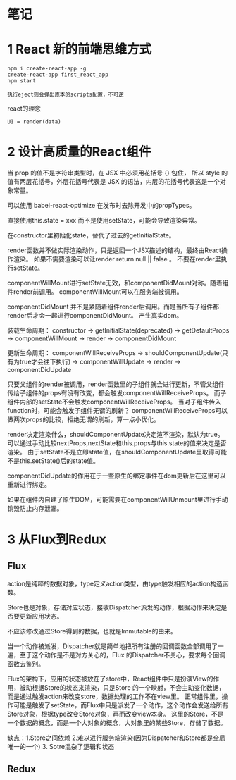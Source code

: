 # 笔记

# 1 React 新的前端思维方式
```
npm i create-react-app -g
create-react-app first_react_app
npm start

执行eject则会弹出原本的scripts配置，不可逆
```

react的理念
```
UI = render(data)
```

# 2 设计高质量的React组件
当 prop 的值不是字符串类型时，在 JSX 中必须用花括号 {} 包住，
所以 style 的值有两层花括号，外层花括号代表是 JSX 的语法，内层的花括号代表这是一个对象常量。

可以使用 babel-react-optimize 在发布时去除开发中的propTypes。

直接使用this.state = xxx 而不是使用setState，可能会导致渲染异常。

在constructor里初始化state，替代了过去的getInitialState。

render函数并不做实际渲染动作，只是返回一个JSX描述的结构，最终由React操作渲染。
如果不需要渲染可以让render return null || false 。
不要在render里执行setState。

componentWillMount进行setState无效，和componentDidMount对称。随着组件render前调用。
componentWillMount可以在服务端被调用。

componentDidMount 并不是紧随着组件render后调用。而是当所有子组件都render后才会一起进行componentDidMount。
产生真实dom。

装载生命周期：
constructor -> getInitialState(deprecated) -> getDefaultProps -> componentWillMount -> render -> componentDidMount

更新生命周期：
componentWillReceiveProps -> shouldComponentUpdate(只有为true才会往下执行) -> componentWillUpdate -> render -> componentDidUpdate

只要父组件的render被调用，render函数里的子组件就会进行更新，不管父组件传给子组件的props有没有改变，都会触发componentWillReceiveProps。
而子组件内部的setState不会触发componentWillReceiveProps。
当对子组件传入function时，可能会触发子组件无谓的刷新？
componentWillReceiveProps可以做两次props的比较，拒绝无谓的刷新，算一点小优化。

render决定渲染什么，shouldComponentUpdate决定渲不渲染，默认为true。可以通过手动比较nextProps,nextState和this.props与this.state的值来决定是否渲染。
由于setState不是立即state值，在shouldComponentUpdate里取得可能不是this.setState()后的state值。

componentDidUpdate的作用在于一些原生的绑定事件在dom更新后在这里可以重新进行绑定。

如果在组件内自建了原生DOM，可能需要在componentWillUnmount里进行手动销毁防止内存泄漏。

# 3 从Flux到Redux
## Flux
action是纯粹的数据对象，type定义action类型，由type触发相应的action构造函数。

Store也是对象，存储对应状态，接收Dispatcher派发的动作，根据动作来决定是否要更新应用状态。

不应该修改通过Store得到的数据，也就是Immutable的由来。

当一个动作被派发，Dispatcher就是简单地把所有注册的回调函数全部调用了一遍，至于这个动作是不是对方关心的，Flux 的Dispatcher不关心，要求每个回调函数去鉴别。

Flux的架构下，应用的状态被放在了store中，React组件中只是扮演View的作用，被动根据Store的状态来渲染，只是Store 的一个映射，不会主动变化数据，而是通过触发action来改变store，数据处理的工作不在view里。
正常组件里，操作可能是触发了setState，而Flux中只是派发了一个动作，这个动作会发送给所有Store对象，根据type改变Store对象，再而改变view本身。
这里的Store，不是一个数据的概念，而是一个大对象的概念，大对象里的某些Store，存储了数据。

缺点：1.Store之间依赖 2.难以进行服务端渲染(因为Dispatcher和Store都是全局唯一的一个) 3. Sotre混杂了逻辑和状态

## Redux




